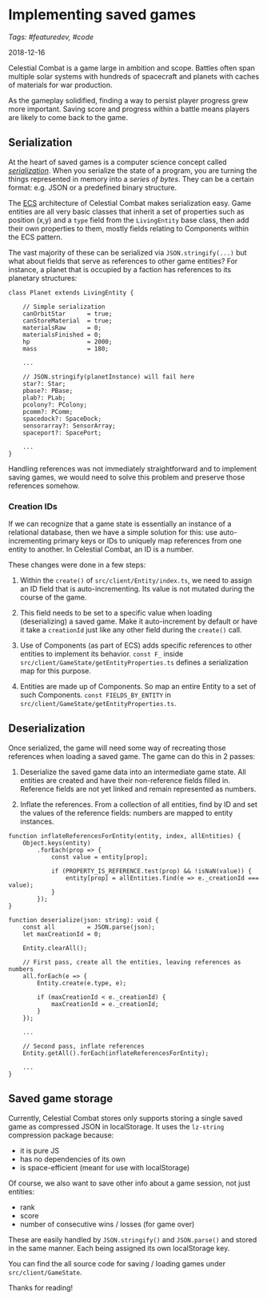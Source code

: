 # Implementing saved games
_Tags: #featuredev, #code_
 
2018-12-16

Celestial Combat is a game large in ambition and scope. Battles
often span multiple solar systems with hundreds of spacecraft and
planets with caches of materials for war production.

As the gameplay solidified, finding a way to persist player progress grew more important. 
Saving score and progress within a battle means players are likely to come back to the game.

## Serialization

At the heart of saved games is a computer science concept called [_serialization_](https://en.wikipedia.org/wiki/Serialization).
When you serialize the state of a program, you are turning the things represented in 
memory into a _series of bytes_. They can be a certain format: e.g. JSON or a predefined
binary structure. 

The [ECS](entity-component-system.md) architecture of Celestial Combat makes serialization easy. 
Game entities are all very basic classes that inherit a set of 
properties such as position (x,y) and a `type` field from the `LivingEntity` base class, 
then add their own properties to them, mostly fields relating to Components within the ECS pattern.

The vast majority of these can be serialized via `JSON.stringify(...)` but what about
fields that serve as references to other game entities? For instance, a planet that is
occupied by a faction has references to its planetary structures:

```
class Planet extends LivingEntity {

    // Simple serialization
    canOrbitStar      = true;
    canStoreMaterial  = true;
    materialsRaw      = 0;
    materialsFinished = 0;
    hp                = 2000;
    mass              = 180;

    ...

    // JSON.stringify(planetInstance) will fail here
    star?: Star;
    pbase?: PBase;
    plab?: PLab;
    pcolony?: PColony;
    pcomm?: PComm;
    spacedock?: SpaceDock;
    sensorarray?: SensorArray;
    spaceport?: SpacePort;
    
    ...
}
```

Handling references was not immediately straightforward and to implement 
saving games, we would need to solve this problem and preserve those references somehow.

### Creation IDs

If we can recognize that a game state is essentially an instance of a relational database,
then we have a simple solution for this: use auto-incrementing primary keys or IDs to uniquely
map references from one entity to another. In Celestial Combat, an ID is a number.   

These changes were done in a few steps:

1. Within the `create()` of `src/client/Entity/index.ts`, we need to assign an ID field
that is auto-incrementing. Its value is not mutated during the course of the game.

2. This field needs to be set to a specific value when loading (deserializing) a saved game. Make it
auto-increment by default or have it take a `creationId` just like any other field during the `create()` call. 

3. Use of Components (as part of ECS) adds specific references to other entities to implement its
behavior. `const F_` inside `src/client/GameState/getEntityProperties.ts` defines a serialization map
for this purpose.

4. Entities are made up of Components. So map an entire Entity to a set of such Components.
`const FIELDS_BY_ENTITY` in `src/client/GameState/getEntityProperties.ts`.

## Deserialization

Once serialized, the game will need some way of recreating those references when loading a saved game.
The game can do this in 2 passes:

1. Deserialize the saved game data into an intermediate game state. All entities are created and have their
non-reference fields filled in. Reference fields are not yet linked and remain represented as numbers.

2. Inflate the references. From a collection of all entities, find by ID and set the values of the 
reference fields: numbers are mapped to entity instances.

```
function inflateReferencesForEntity(entity, index, allEntities) {
    Object.keys(entity)
        .forEach(prop => {
            const value = entity[prop];

            if (PROPERTY_IS_REFERENCE.test(prop) && !isNaN(value)) {
                entity[prop] = allEntities.find(e => e._creationId === value);
            }
        });
}

function deserialize(json: string): void {
    const all         = JSON.parse(json);
    let maxCreationId = 0;

    Entity.clearAll();

    // First pass, create all the entities, leaving references as numbers
    all.forEach(e => {
        Entity.create(e.type, e);

        if (maxCreationId < e._creationId) {
            maxCreationId = e._creationId;
        }
    });

    ...

    // Second pass, inflate references
    Entity.getAll().forEach(inflateReferencesForEntity);
    
    ...
}

```

## Saved game storage

Currently, Celestial Combat stores only supports storing a single saved game 
as compressed JSON in localStorage. It uses the `lz-string` compression package
because:

- it is pure JS
- has no dependencies of its own
- is space-efficient (meant for use with localStorage)

Of course, we also want to save other info about a game session, not just entities:
- rank
- score
- number of consecutive wins / losses (for game over)

These are easily handled by `JSON.stringify()` and `JSON.parse()` and stored in the same
manner. Each being assigned its own localStorage key.

You can find the all source code for saving / loading games under 
`src/client/GameState`.

Thanks for reading!